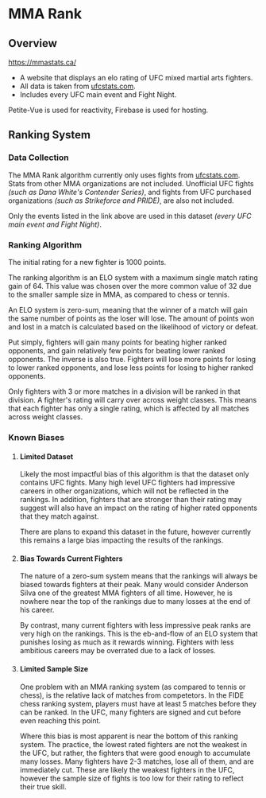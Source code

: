 # MMA Rank

## Overview
https://mmastats.ca/

- A website that displays an elo rating of UFC mixed martial arts fighters.  
- All data is taken from [ufcstats.com](http://www.ufcstats.com/statistics/events/completed).
- Includes every UFC main event and Fight Night.

Petite-Vue is used for reactivity, Firebase is used for hosting.

## Ranking System

### Data Collection

The MMA Rank algorithm currently only uses fights from [ufcstats.com](http://www.ufcstats.com/statistics/events/completed). Stats from other MMA organizations are not included. Unofficial UFC fights <i>(such as Dana White's Contender Series)</i>, and fights from UFC purchased organizations <i>(such as Strikeforce and PRIDE)</i>, are also not included.

Only the events listed in the link above are used in this dataset <i>(every UFC main event and Fight Night)</i>.

### Ranking Algorithm

The initial rating for a new fighter is 1000 points.

The ranking algorithm is an ELO system with a maximum single match rating gain of 64. This value was chosen over the more common value of 32 due to the smaller sample size in MMA, as compared to chess or tennis.
    
An ELO system is zero-sum, meaning that the winner of a match will gain the same number of points as the loser will lose. The amount of points won and lost in a match is calculated based on the likelihood of victory or defeat. 

Put simply, fighters will gain many points for beating higher ranked opponents, and gain relatively few points for beating lower ranked opponents. The inverse is also true. Fighters will lose more points for losing to lower ranked opponents, and lose less points for losing to 
higher ranked opponents.

Only fighters with 3 or more matches in a division will be ranked in that division. A fighter's rating will carry over across weight classes. This means that each fighter has only a single rating, which is affected by all matches across weight classes. 

### Known Biases

1. #### Limited Dataset

    Likely the most impactful bias of this algorithm is that the dataset only contains UFC fights. Many high level UFC fighters had impressive careers in other organizations, which will not be reflected in the rankings. In addition, fighters that are stronger than their rating may suggest will also have an impact on the rating of higher rated opponents that they match against. 

    There are plans to expand this dataset in the future, however currently this remains a large bias impacting the results of the rankings.

2. #### Bias Towards Current Fighters

    The nature of a zero-sum system means that the rankings will always be biased towards fighters at their peak. Many would consider Anderson Silva one of the greatest MMA fighters of all time. However, he is nowhere near the top of the rankings due to many losses at the end of his career.
            
    By contrast, many current fighters with less impressive peak ranks are very high on the rankings. This is the eb-and-flow of an ELO system that punishes losing as much as it rewards winning. Fighters with less ambitious careers may be overrated due to a lack of losses.

3. #### Limited Sample Size

    One problem with an MMA ranking system (as compared to tennis or chess), is the relative lack of matches from competetors. In the FIDE chess ranking system, players must have at least 5 matches before they can be ranked. In the UFC, many fighters are signed and cut before even reaching this point.
            
    Where this bias is most apparent is near the bottom of this ranking system. The practice, the lowest rated fighters are not the weakest in the UFC, but rather, the fighters that were good enough to accumulate many losses. Many fighters have 2-3 matches, lose all of them, and are immediately cut. These are likely the weakest fighters in the UFC, however the sample size of fights is too low for their rating to reflect their true skill. 







        
